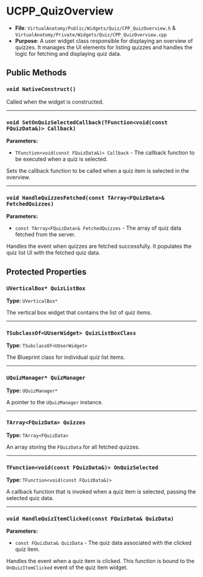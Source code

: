 # UCPP_QuizOverview

* **File**: `VirtualAnatomy/Public/Widgets/Quiz/CPP_QuizOverview.h` & `VirtualAnatomy/Private/Widgets/Quiz/CPP_QuizOverview.cpp`
* **Purpose**: A user widget class responsible for displaying an overview of quizzes. It manages the UI elements for listing quizzes and handles the logic for fetching and displaying quiz data.

## Public Methods

### `void NativeConstruct()`

Called when the widget is constructed.

---

### `void SetOnQuizSelectedCallback(TFunction<void(const FQuizData&)> Callback)`

**Parameters:**

-   `TFunction<void(const FQuizData&)> Callback` - The callback function to be executed when a quiz is selected.

Sets the callback function to be called when a quiz item is selected in the overview.

---

### `void HandleQuizzesFetched(const TArray<FQuizData>& FetchedQuizzes)`

**Parameters:**

-   `const TArray<FQuizData>& FetchedQuizzes` - The array of quiz data fetched from the server.

Handles the event when quizzes are fetched successfully. It populates the quiz list UI with the fetched quiz data.

## Protected Properties

### `UVerticalBox* QuizListBox`

**Type:** `UVerticalBox*`

The vertical box widget that contains the list of quiz items.

---

### `TSubclassOf<UUserWidget> QuizListBoxClass`

**Type:** `TSubclassOf<UUserWidget>`

The Blueprint class for individual quiz list items.

---

### `UQuizManager* QuizManager`

**Type:** `UQuizManager*`

A pointer to the `UQuizManager` instance.

---

### `TArray<FQuizData> Quizzes`

**Type:** `TArray<FQuizData>`

An array storing the `FQuizData` for all fetched quizzes.

---

### `TFunction<void(const FQuizData&)> OnQuizSelected`

**Type:** `TFunction<void(const FQuizData&)>`

A callback function that is invoked when a quiz item is selected, passing the selected quiz data.

---

### `void HandleQuizItemClicked(const FQuizData& QuizData)`

**Parameters:**

-   `const FQuizData& QuizData` - The quiz data associated with the clicked quiz item.

Handles the event when a quiz item is clicked. This function is bound to the `OnQuizItemClicked` event of the quiz item widget.
